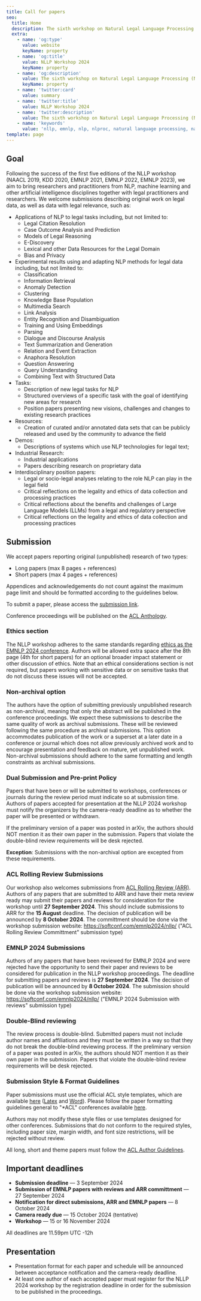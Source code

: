 ```yaml
---
title: Call for papers
seo:
  title: Home
  description: The sixth workshop on Natural Legal Language Processing (NLLP 2024) explores methods and applications of Natural Language Processing for the Legal Domain by focusing on legal text and text with legal significance. Co-located with EMNLP 2024.
  extra:
    - name: 'og:type'
      value: website
      keyName: property
    - name: 'og:title'
      value: NLLP Workshop 2024
      keyName: property
    - name: 'og:description'
      value: The sixth workshop on Natural Legal Language Processing (NLLP 2024) explores methods and applications of Natural Language Processing for the Legal Domain by focusing on legal text and text with legal significance. Co-located with EMNLP 2024.
      keyName: property
    - name: 'twitter:card'
      value: summary
    - name: 'twitter:title'
      value: NLLP Workshop 2024
    - name: 'twitter:description'
      value: The sixth workshop on Natural Legal Language Processing (NLLP 2024) explores methods and applications of Natural Language Processing for the Legal Domain by focusing on legal text and text with legal significance. Co-located with EMNLP 2024.
    - name: 'keywords'
      value: 'nllp, emnlp, nlp, nlproc, natural language processing, natural legal language processing, legal text, legal domain language'
template: page
---
```


## Goal

Following the success of the first five editions of the NLLP workshop (NAACL 2019, KDD 2020, EMNLP 2021, EMNLP 2022, EMNLP 2023), we aim to bring researchers and practitioners from NLP, machine learning and other artificial intelligence disciplines together with legal practitioners and researchers. We welcome submissions describing original work on legal data, as well as data with legal relevance, such as:

- Applications of NLP to legal tasks including, but not limited to:
  - Legal Citation Resolution
  - Case Outcome Analysis and Prediction
  - Models of Legal Reasoning
  - E-Discovery
  - Lexical and other Data Resources for the Legal Domain
  - Bias and Privacy
- Experimental results using and adapting NLP methods for legal data including, but not limited to:
  - Classification
  - Information Retrieval
  - Anomaly Detection
  - Clustering
  - Knowledge Base Population
  - Multimedia Search
  - Link Analysis
  - Entity Recognition and Disambiguation
  - Training and Using Embeddings
  - Parsing
  - Dialogue and Discourse Analysis
  - Text Summarization and Generation
  - Relation and Event Extraction
  - Anaphora Resolution
  - Question Answering
  - Query Understanding
  - Combining Text with Structured Data
- Tasks:
  - Description of new legal tasks for NLP
  - Structured overviews of a specific task with the goal of identifying new areas for research
  - Position papers presenting new visions, challenges and changes to existing research practices
- Resources:
  - Creation of curated and/or annotated data sets that can be publicly released and used by the community to advance the field
- Demos:
  - Descriptions of systems which use NLP technologies for legal text;
- Industrial Research:
  - Industrial applications
  - Papers describing research on proprietary data
- Interdisciplinary position papers:
  - Legal or socio-legal analyses relating to the role NLP can play in the legal field
  - Critical reflections on the legality and ethics of data collection and processing practices
  - Critical reflections about the benefits and challenges of Large Language Models (LLMs) from a legal and regulatory perspective
  - Critical reflections on the legality and ethics of data collection and processing practices

## Submission

We accept papers reporting original (unpublished) research of two types:
- Long papers (max 8 pages + references)
- Short papers (max 4 pages + references)

Appendices and acknowledgements do not count against the maximum page limit and should be formatted according to the guidelines below.

To submit a paper, please access the [submission link](https://softconf.com/emnlp2024/nllp/).

Conference proceedings will be published on the [ACL Anthology](https://aclanthology.org/).

### Ethics section

The NLLP workshop adheres to the same standards regarding [ethics as the EMNLP 2024 conference](https://aclrollingreview.org/cfp#ethics-policy). Authors will be allowed extra space after the 8th page (4th for short papers) for an optional broader impact statement or other discussion of ethics. Note that an ethical considerations section is not required, but papers working with sensitive data or on sensitive tasks that do not discuss these issues will not be accepted.

### Non-archival option

The authors have the option of submitting previously unpublished research as non-archival, meaning that only the abstract will be published in the conference proceedings. We expect these submissions to describe the same quality of work as archival submissions. These will be reviewed following the same procedure as archival submissions. This option accommodates publication of the work or a superset at a later date in a conference or journal which does not allow previously archived work and to encourage presentation and feedback on mature, yet unpublished work. Non-archival submissions should adhere to the same formatting and length constraints as archival submissions.

### Dual Submission and Pre-print Policy

Papers that have been or will be submitted to workshops, conferences or journals during the review period must indicate so at submission time. Authors of papers accepted for presentation at the NLLP 2024 workshop must notify the organizers by the camera-ready deadline as to whether the paper will be presented or withdrawn.

If the preliminary version of a paper was posted in arXiv, the authors should NOT mention it as their own paper in the submission. Papers that violate the double-blind review requirements will be desk rejected. 

**Exception**: Submissions with the non-archival option are excepted from these requirements. 

### ACL Rolling Review Submissions

Our workshop also welcomes submissions from [ACL Rolling Review (ARR)](https://aclrollingreview.org/). Authors of any papers that are submitted to ARR and have their meta review ready may submit their papers and reviews for consideration for the workshop until **27 September 2024**. This should include submissions to ARR for the **15 August** deadline.  The decision of publication will be announced by **8 October 2024**.  The committment should be done via the workshop submission website: https://softconf.com/emnlp2024/nllp/ ("ACL Rolling Review Committment" submission type)

### EMNLP 2024 Submissions

Authors of any papers that have been reviewed for EMNLP 2024 and were rejected have the opportunity to send their paper and reviews to be considered for publication in the NLLP workshop proceedings. The deadline for submitting papers and reviews is **27 September 2024**. The decision of publication will be announced by **8 October 2024**. The submission should be done via the workshop submission website: https://softconf.com/emnlp2024/nllp/ ("EMNLP 2024 Submission with reviews" submission type)

### Double-Blind reviewing

The review process is double-blind. Submitted papers must not include author names and affiliations and they must be written in a way so that they do not break the double-blind reviewing process. If the preliminary version of a paper was posted in arXiv, the authors should NOT mention it as their own paper in the submission. Papers that violate the double-blind review requirements will be desk rejected.

### Submission Style & Format Guidelines

Paper submissions must use the official ACL style templates, which are available [here](https://github.com/acl-org/acl-style-files) ([Latex](https://github.com/acl-org/acl-style-files/tree/master/latex) and [Word](https://github.com/acl-org/acl-style-files/tree/master/word)). Please follow the paper formatting guidelines general to "*ACL" conferences available [here](https://acl-org.github.io/ACLPUB/formatting.html).

Authors may not modify these style files or use templates designed for other conferences. Submissions that do not conform to the required styles, including paper size, margin width, and font size restrictions, will be rejected without review.

All long, short and theme papers must follow the [ACL Author Guidelines](https://www.aclweb.org/adminwiki/index.php?title=ACL_Author_Guidelines).

## Important deadlines

- **Submission deadline** ― 3 September 2024
- **Submission of EMNLP papers with reviews and ARR committment** ― 27 September 2024
- **Notification for direct submissions, ARR and EMNLP papers** ― 8 October 2024
- **Camera ready due** ― 15 October 2024 (tentative) 
- **Workshop** ― 15 or 16 November 2024

All deadlines are 11.59pm UTC -12h

## Presentation

- Presentation format for each paper and schedule will be announced between acceptance notification and the camera-ready deadline.
- At least one author of each accepted paper must register for the NLLP 2024 workshop by the registration deadline in order for the submission to be published in the proceedings.
